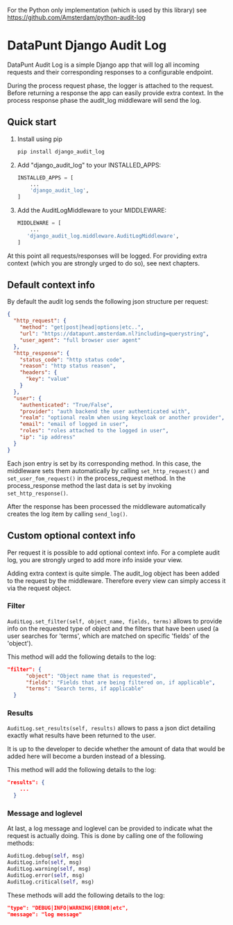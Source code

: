 
For the Python only implementation (which is used by this library) see https://github.com/Amsterdam/python-audit-log


# DataPunt Django Audit Log

DataPunt Audit Log is a simple Django app that will log all incoming requests
and their corresponding responses to a configurable endpoint. 

During the process request phase, the logger is attached to the request. Before 
returning a response the app can easily provide extra context. In the process
response phase the audit_log middleware will send the log. 


## Quick start

1. Install using pip

    ```bash
    pip install django_audit_log
    ```
   
2. Add "django_audit_log" to your INSTALLED_APPS:

    ```python
    INSTALLED_APPS = [
        ...
        'django_audit_log',
    ]
    ```

3. Add the AuditLogMiddleware to your MIDDLEWARE:

    ```python
    MIDDLEWARE = [
        ...
       'django_audit_log.middleware.AuditLogMiddleware',
    ]
    ```

At this point all requests/responses will be logged. For providing extra context
(which you are strongly urged to do so), see next chapters.

## Default context info

By default the audit log sends the following json structure per request:

```json
{
  "http_request": {
    "method": "get|post|head|options|etc..",
    "url": "https://datapunt.amsterdam.nl?including=querystring",
    "user_agent": "full browser user agent"
  },
  "http_response": {
    "status_code": "http status code",
    "reason": "http status reason",
    "headers": {
      "key": "value"
    }
  },
  "user": {
    "authenticated": "True/False",
    "provider": "auth backend the user authenticated with",
    "realm": "optional realm when using keycloak or another provider",
    "email": "email of logged in user",
    "roles": "roles attached to the logged in user",
    "ip": "ip address"
  }
}
```
    
Each json entry is set by its corresponding method. In this case, 
the middleware sets them automatically by calling
`set_http_request()` and `set_user_fom_request()` 
in the process_request method. In the process_response method the
last data is set by invoking `set_http_response()`.

After the response has been processed the middleware automatically
creates the log item by calling `send_log()`. 
    
## Custom optional context info

Per request it is possible to add optional context info. For a complete
audit log, you are strongly urged to add more info inside your view.

Adding extra context is quite simple. The audit_log object has been added
to the request by the middleware. Therefore every view can simply access 
it via the request object.

### Filter 
`AuditLog.set_filter(self, object_name, fields, terms)` allows to provide
info on the requested type of object and the filters that have been used 
(a user searches for 'terms', which are matched on specific 'fields' of the 
'object').

This method will add the following details to the log:

```json
"filter": {
      "object": "Object name that is requested",
      "fields": "Fields that are being filtered on, if applicable",
      "terms": "Search terms, if applicable"
  }
```

### Results
`AuditLog.set_results(self, results)` allows to pass a json dict
detailing exactly what results have been returned to the user. 

It is up to the developer to decide whether the amount of 
data that would be added here will become a burden instead
of a blessing.

This method will add the following details to the log:

```json
"results": {
    ...
  }
```

### Message and loglevel
At last, a log message and loglevel can be provided to indicate 
what the request is actually doing. This is done by calling 
one of the following methods:

```python
AuditLog.debug(self, msg)
AuditLog.info(self, msg)
AuditLog.warning(self, msg)
AuditLog.error(self, msg)
AuditLog.critical(self, msg)
```
    
These methods will add the following details to the log:

```json
"type": "DEBUG|INFO|WARNING|ERROR|etc",
"message": "log message"
```
